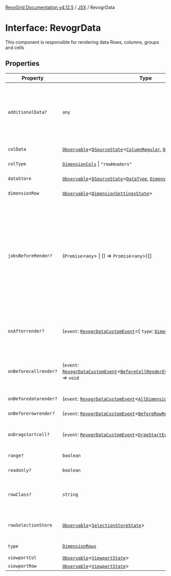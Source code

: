 [RevoGrid Documentation v4.12.5](README.md) / [JSX](Namespace.JSX.md) / RevogrData

# Interface: RevogrData

This component is responsible for rendering data
Rows, columns, groups and cells

## Properties

| Property | Type | Description | Defined in |
| ------ | ------ | ------ | ------ |
| `additionalData?` | `any` | Additional data to pass to renderer Used in plugins such as vue or react to pass root app entity to cells | [src/components.d.ts:1705](https://github.com/revolist/revogrid/blob/c0c7fff7e44e26499aba20df7b49da7b6c71eb68/src/components.d.ts#L1705) |
| `colData` | [`Observable`](TypeAlias.Observable.md)\<[`DSourceState`](TypeAlias.DSourceState.md)\<[`ColumnRegular`](Interface.ColumnRegular.md), [`DimensionCols`](TypeAlias.DimensionCols.md)\>\> | Column source | [src/components.d.ts:1709](https://github.com/revolist/revogrid/blob/c0c7fff7e44e26499aba20df7b49da7b6c71eb68/src/components.d.ts#L1709) |
| `colType` | [`DimensionCols`](TypeAlias.DimensionCols.md) \| `"rowHeaders"` | Column data type | [src/components.d.ts:1713](https://github.com/revolist/revogrid/blob/c0c7fff7e44e26499aba20df7b49da7b6c71eb68/src/components.d.ts#L1713) |
| `dataStore` | [`Observable`](TypeAlias.Observable.md)\<[`DSourceState`](TypeAlias.DSourceState.md)\<[`DataType`](TypeAlias.DataType.md), [`DimensionRows`](TypeAlias.DimensionRows.md)\>\> | Data rows source | [src/components.d.ts:1717](https://github.com/revolist/revogrid/blob/c0c7fff7e44e26499aba20df7b49da7b6c71eb68/src/components.d.ts#L1717) |
| `dimensionRow` | [`Observable`](TypeAlias.Observable.md)\<[`DimensionSettingsState`](Interface.DimensionSettingsState.md)\> | Dimension settings Y | [src/components.d.ts:1721](https://github.com/revolist/revogrid/blob/c0c7fff7e44e26499aba20df7b49da7b6c71eb68/src/components.d.ts#L1721) |
| `jobsBeforeRender?` | (`Promise`\<`any`\> \| () => `Promise`\<`any`\>)[] | Prevent rendering until job is done. Can be used for initial rendering performance improvement. When several plugins require initial rendering this will prevent double initial rendering. | [src/components.d.ts:1725](https://github.com/revolist/revogrid/blob/c0c7fff7e44e26499aba20df7b49da7b6c71eb68/src/components.d.ts#L1725) |
| `onAfterrender?` | (`event`: [`RevogrDataCustomEvent`](Interface.RevogrDataCustomEvent.md)\<\{ `type`: [`DimensionRows`](TypeAlias.DimensionRows.md); \}\>) => `void` | When data render finished for the designated type | [src/components.d.ts:1729](https://github.com/revolist/revogrid/blob/c0c7fff7e44e26499aba20df7b49da7b6c71eb68/src/components.d.ts#L1729) |
| `onBeforecellrender?` | (`event`: [`RevogrDataCustomEvent`](Interface.RevogrDataCustomEvent.md)\<[`BeforeCellRenderEvent`](Interface.BeforeCellRenderEvent.md)\<[`CellTemplateProp`](Interface.CellTemplateProp.md)\>\>) => `void` | Before each cell render function. Allows to override cell properties | [src/components.d.ts:1733](https://github.com/revolist/revogrid/blob/c0c7fff7e44e26499aba20df7b49da7b6c71eb68/src/components.d.ts#L1733) |
| `onBeforedatarender?` | (`event`: [`RevogrDataCustomEvent`](Interface.RevogrDataCustomEvent.md)\<[`AllDimensionType`](Interface.AllDimensionType.md)\>) => `void` | Before data render | [src/components.d.ts:1737](https://github.com/revolist/revogrid/blob/c0c7fff7e44e26499aba20df7b49da7b6c71eb68/src/components.d.ts#L1737) |
| `onBeforerowrender?` | (`event`: [`RevogrDataCustomEvent`](Interface.RevogrDataCustomEvent.md)\<[`BeforeRowRenderEvent`](Interface.BeforeRowRenderEvent.md)\<`any`\>\>) => `void` | Before each row render | [src/components.d.ts:1741](https://github.com/revolist/revogrid/blob/c0c7fff7e44e26499aba20df7b49da7b6c71eb68/src/components.d.ts#L1741) |
| `onDragstartcell?` | (`event`: [`RevogrDataCustomEvent`](Interface.RevogrDataCustomEvent.md)\<[`DragStartEvent`](Interface.DragStartEvent.md)\>) => `void` | Event emitted on cell drag start | [src/components.d.ts:1745](https://github.com/revolist/revogrid/blob/c0c7fff7e44e26499aba20df7b49da7b6c71eb68/src/components.d.ts#L1745) |
| `range?` | `boolean` | Range allowed | [src/components.d.ts:1749](https://github.com/revolist/revogrid/blob/c0c7fff7e44e26499aba20df7b49da7b6c71eb68/src/components.d.ts#L1749) |
| `readonly?` | `boolean` | Readonly mode | [src/components.d.ts:1753](https://github.com/revolist/revogrid/blob/c0c7fff7e44e26499aba20df7b49da7b6c71eb68/src/components.d.ts#L1753) |
| `rowClass?` | `string` | Defines property from which to read row class | [src/components.d.ts:1757](https://github.com/revolist/revogrid/blob/c0c7fff7e44e26499aba20df7b49da7b6c71eb68/src/components.d.ts#L1757) |
| `rowSelectionStore` | [`Observable`](TypeAlias.Observable.md)\<[`SelectionStoreState`](TypeAlias.SelectionStoreState.md)\> | Selection, range, focus for row selection | [src/components.d.ts:1761](https://github.com/revolist/revogrid/blob/c0c7fff7e44e26499aba20df7b49da7b6c71eb68/src/components.d.ts#L1761) |
| `type` | [`DimensionRows`](TypeAlias.DimensionRows.md) | Row data type | [src/components.d.ts:1765](https://github.com/revolist/revogrid/blob/c0c7fff7e44e26499aba20df7b49da7b6c71eb68/src/components.d.ts#L1765) |
| `viewportCol` | [`Observable`](TypeAlias.Observable.md)\<[`ViewportState`](Interface.ViewportState.md)\> | Viewport X | [src/components.d.ts:1769](https://github.com/revolist/revogrid/blob/c0c7fff7e44e26499aba20df7b49da7b6c71eb68/src/components.d.ts#L1769) |
| `viewportRow` | [`Observable`](TypeAlias.Observable.md)\<[`ViewportState`](Interface.ViewportState.md)\> | Viewport Y | [src/components.d.ts:1773](https://github.com/revolist/revogrid/blob/c0c7fff7e44e26499aba20df7b49da7b6c71eb68/src/components.d.ts#L1773) |
